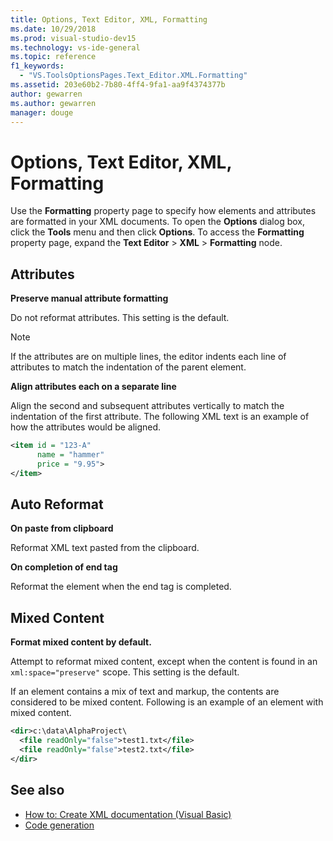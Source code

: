 ```yaml
---
title: Options, Text Editor, XML, Formatting
ms.date: 10/29/2018
ms.prod: visual-studio-dev15
ms.technology: vs-ide-general
ms.topic: reference
f1_keywords:
  - "VS.ToolsOptionsPages.Text_Editor.XML.Formatting"
ms.assetid: 203e60b2-7b80-4ff4-9fa1-aa9f4374377b
author: gewarren
ms.author: gewarren
manager: douge
---
```

# Options, Text Editor, XML, Formatting

Use the **Formatting** property page to specify how elements and attributes are formatted in your XML documents. To open the **Options** dialog box, click the **Tools** menu and then click **Options**. To access the **Formatting** property page, expand the **Text Editor** > **XML** > **Formatting** node.

## Attributes

**Preserve manual attribute formatting**

Do not reformat attributes. This setting is the default.

> [!NOTE]
> If the attributes are on multiple lines, the editor indents each line of attributes to match the indentation of the parent element.

**Align attributes each on a separate line**

Align the second and subsequent attributes vertically to match the indentation of the first attribute. The following XML text is an example of how the attributes would be aligned.

```xml
<item id = "123-A"
      name = "hammer"
      price = "9.95">
</item>
```

## Auto Reformat

**On paste from clipboard**

Reformat XML text pasted from the clipboard.

**On completion of end tag**

Reformat the element when the end tag is completed.

## Mixed Content

**Format mixed content by default.**

Attempt to reformat mixed content, except when the content is found in an `xml:space="preserve"` scope. This setting is the default.

If an element contains a mix of text and markup, the contents are considered to be mixed content. Following is an example of an element with mixed content.

```xml
<dir>c:\data\AlphaProject\
  <file readOnly="false">test1.txt</file>
  <file readOnly="false">test2.txt</file>
</dir>
```

## See also

- [How to: Create XML documentation (Visual Basic)](/dotnet/visual-basic/programming-guide/program-structure/how-to-create-xml-documentation)
- [Code generation](../code-generation-in-visual-studio.md)
